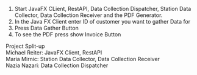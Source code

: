 1. Start JavaFX CLient, RestAPI, Data Collection Dispatcher, Station Data Collector, Data Collection Receiver and the PDF Generator.
2. In the Java FX Client enter ID of customer you want to gather Data for
3. Press Data Gather Button
4. To see the PDF press show Invoice Button

Project Split-up   
Michael Reiter: JavaFX Client, RestAPI  
Maria Mirnic: Station Data Collector, Data Collection Receiver  
Nazia Nazari: Data Collection Dispatcher  
